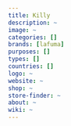 ```yaml
---
title: Killy
description: ~
image: ~
categories: []
brands: [lafuma]
purposes: []
types: []
countries: []
logo: ~
website: ~
shop: ~
store-finder: ~
about: ~
wiki: ~
---
```

